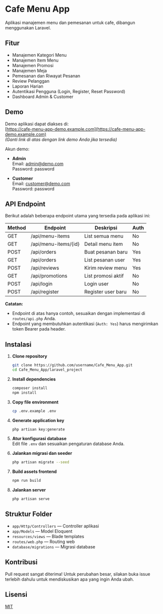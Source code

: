 # Cafe Menu App

Aplikasi manajemen menu dan pemesanan untuk cafe, dibangun menggunakan Laravel.

## Fitur

- Manajemen Kategori Menu
- Manajemen Item Menu
- Manajemen Promosi
- Manajemen Meja
- Pemesanan dan Riwayat Pesanan
- Review Pelanggan
- Laporan Harian
- Autentikasi Pengguna (Login, Register, Reset Password)
- Dashboard Admin & Customer

## Demo

Demo aplikasi dapat diakses di:  
[https://cafe-menu-app-demo.example.com](https://cafe-menu-app-demo.example.com)  
*(Ganti link di atas dengan link demo Anda jika tersedia)*

Akun demo:
- **Admin**  
  Email: admin@demo.com  
  Password: password

- **Customer**  
  Email: customer@demo.com  
  Password: password

## API Endpoint

Berikut adalah beberapa endpoint utama yang tersedia pada aplikasi ini:

| Method | Endpoint                  | Deskripsi                        | Auth |
|--------|--------------------------|----------------------------------|------|
| GET    | /api/menu-items          | List semua menu                  | No   |
| GET    | /api/menu-items/{id}     | Detail menu item                 | No   |
| POST   | /api/orders              | Buat pesanan baru                | Yes  |
| GET    | /api/orders              | List pesanan user                | Yes  |
| POST   | /api/reviews             | Kirim review menu                | Yes  |
| GET    | /api/promotions          | List promosi aktif               | No   |
| POST   | /api/login               | Login user                       | No   |
| POST   | /api/register            | Register user baru               | No   |

**Catatan:**  
- Endpoint di atas hanya contoh, sesuaikan dengan implementasi di `routes/api.php` Anda.
- Endpoint yang membutuhkan autentikasi (`Auth: Yes`) harus mengirimkan token Bearer pada header.

## Instalasi

1. **Clone repository**
   ```bash
   git clone https://github.com/username/Cafe_Menu_App.git
   cd Cafe_Menu_App/laravel_project
   ```

2. **Install dependencies**
   ```bash
   composer install
   npm install
   ```

3. **Copy file environment**
   ```bash
   cp .env.example .env
   ```

4. **Generate application key**
   ```bash
   php artisan key:generate
   ```

5. **Atur konfigurasi database**  
   Edit file `.env` dan sesuaikan pengaturan database Anda.

6. **Jalankan migrasi dan seeder**
   ```bash
   php artisan migrate --seed
   ```

7. **Build assets frontend**
   ```bash
   npm run build
   ```

8. **Jalankan server**
   ```bash
   php artisan serve
   ```

## Struktur Folder

- `app/Http/Controllers` — Controller aplikasi
- `app/Models` — Model Eloquent
- `resources/views` — Blade templates
- `routes/web.php` — Routing web
- `database/migrations` — Migrasi database

## Kontribusi

Pull request sangat diterima! Untuk perubahan besar, silakan buka issue terlebih dahulu untuk mendiskusikan apa yang ingin Anda ubah.

## Lisensi

[MIT](LICENSE)
